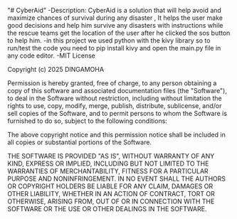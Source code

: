 "# CyberAid" 
-Description: CyberAid is a solution that will help avoid and maximize chances of survival during any disaster , It helps the user make good decisions and help him survive any disasters with instructions while the rescue teams get the location of the user after he clicked the sos button to help him.
-in this project we used python with the kivy library so to run/test the code you need to pip install kivy and open the main.py file in any code editor.
-MIT License

Copyright (c) 2025 DINGAMOHA

Permission is hereby granted, free of charge, to any person obtaining a copy
of this software and associated documentation files (the "Software"), to deal
in the Software without restriction, including without limitation the rights
to use, copy, modify, merge, publish, distribute, sublicense, and/or sell
copies of the Software, and to permit persons to whom the Software is
furnished to do so, subject to the following conditions:

The above copyright notice and this permission notice shall be included in all
copies or substantial portions of the Software.

THE SOFTWARE IS PROVIDED "AS IS", WITHOUT WARRANTY OF ANY KIND, EXPRESS OR
IMPLIED, INCLUDING BUT NOT LIMITED TO THE WARRANTIES OF MERCHANTABILITY,
FITNESS FOR A PARTICULAR PURPOSE AND NONINFRINGEMENT. IN NO EVENT SHALL THE
AUTHORS OR COPYRIGHT HOLDERS BE LIABLE FOR ANY CLAIM, DAMAGES OR OTHER
LIABILITY, WHETHER IN AN ACTION OF CONTRACT, TORT OR OTHERWISE, ARISING FROM,
OUT OF OR IN CONNECTION WITH THE SOFTWARE OR THE USE OR OTHER DEALINGS IN THE
SOFTWARE.
